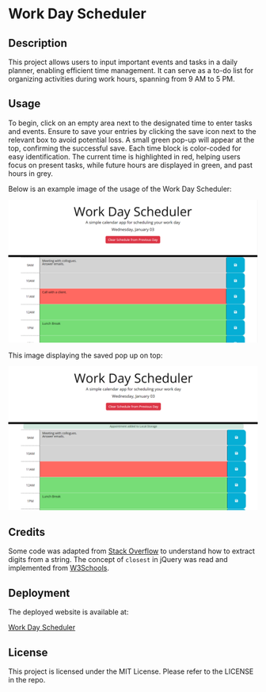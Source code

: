 # Work Day Scheduler

## Description

This project allows users to input important events and tasks in a daily planner, enabling efficient time management. It can serve as a to-do list for organizing activities during work hours, spanning from 9 AM to 5 PM.

## Usage

To begin, click on an empty area next to the designated time to enter tasks and events. Ensure to save your entries by clicking the save icon next to the relevant box to avoid potential loss. A small green pop-up will appear at the top, confirming the successful save. Each time block is color-coded for easy identification. The current time is highlighted in red, helping users focus on present tasks, while future hours are displayed in green, and past hours in grey.

Below is an example image of the usage of the Work Day Scheduler:

![Image of the Work Day Scheduler website](assets/images/screenshot.png)

This image displaying the saved pop up on top:

![Image of the Work Day Scheduler website displaying save alert](assets/images/screenshot2.png)

## Credits

Some code was adapted from [Stack Overflow](https://stackoverflow.com/questions/5946278/javascript-extracting-the-digits-from-different-positions-from-a-string) to understand how to extract digits from a string. The concept of `closest` in jQuery was read and implemented from [W3Schools](https://www.w3schools.com/jquery/traversing_closest.asp#:~:text=The%20closest()%20method%20returns,first%20ancestor%20of%20DOM%20elements.).

## Deployment

The deployed website is available at:

[Work Day Scheduler](https://cemileblks.github.io/work-day-scheduler/)

## License

This project is licensed under the MIT License. Please refer to the LICENSE in the repo.